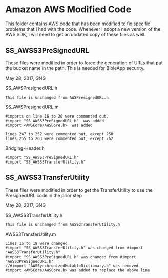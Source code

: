 Amazon AWS Modified Code
========================

This folder contains AWS code that has been modified to fix specific problems that I had with the code.
Whenever I adopt a new version of the AWS SDK, I will need to get an updated copy of these files as well.

SS_AWSS3PreSignedURL
--------------------

These files were modified in order to force the generation of URLs that put the bucket name in the path.
This is needed for BibleApp security.

May 28, 2017, GNG

SS_AWSPresignedURL.h

	This file is unchanged from AWSPresignedURL.h
	
SS_AWSPresignedURL.m

	#imports on line 16 to 20 were commented out.
	#import "SS_AWSS3PreSignedURL.h"  was added
	#import <AWSCore/AWSCore.h>  was added
	
	lines 247 to 252 were commented out, except 250
	lines 255 to 263 were commented out, except 262
	
Bridging-Header.h

	#import "SS_AWSS3PreSignedURL.h"
	#import "SS_AWSS3TransferUtility.h"
	
SS_AWSS3TransferUtility
-----------------------

These files were modified in order to get the TransferUtility to use the PresignedURL code in the prior step

May 28, 2017, GNG

SS_AWSS3TransferUtility.h

	This file is unchanged from AWSS3TransferUtility.h
	
AWSS3TransferUtility.m
	
	Lines 16 to 19 were changed
	#import "SS_AWSS3TransferUtility.h" was changed from #import "AWSS3TransferUtility.h"
	#import "SS_AWSS3PreSignedURL.h" was changed from #import "AWSS3PreSignedURL.h"
	//#import "AWSSynchronizedMutableDictionary.h" was removed
	#import <AWSCore/AWSCore.h> was added to replace the above line